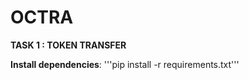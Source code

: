 # OCTRA

**TASK 1 : TOKEN TRANSFER**

**Install dependencies**: 
'''pip install -r requirements.txt'''

